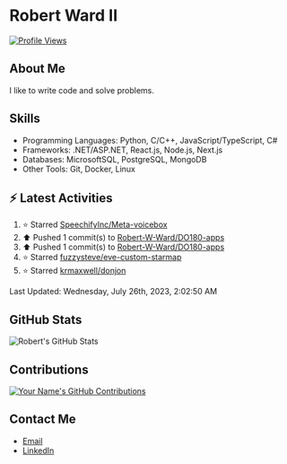 
# Robert Ward II

[![Profile Views](https://komarev.com/ghpvc/?username=Robert-W-Ward)](https://github.com/Robert-W-Ward)

## About Me
I like to write code and solve problems.

## Skills
- Programming Languages: Python, C/C++, JavaScript/TypeScript, C#
- Frameworks: .NET/ASP.NET, React.js, Node.js, Next.js
- Databases: MicrosoftSQL, PostgreSQL, MongoDB
- Other Tools: Git, Docker, Linux

## :zap: Latest Activities
<!--RECENT_ACTIVITY:start-->
1. ⭐ Starred [SpeechifyInc/Meta-voicebox](https://github.com/SpeechifyInc/Meta-voicebox)
2. ⬆️ Pushed 1 commit(s) to [Robert-W-Ward/DO180-apps](https://github.com/Robert-W-Ward/DO180-apps)
3. ⬆️ Pushed 1 commit(s) to [Robert-W-Ward/DO180-apps](https://github.com/Robert-W-Ward/DO180-apps)
4. ⭐ Starred [fuzzysteve/eve-custom-starmap](https://github.com/fuzzysteve/eve-custom-starmap)
5. ⭐ Starred [krmaxwell/donjon](https://github.com/krmaxwell/donjon)
<!--RECENT_ACTIVITY:end-->

<!--RECENT_ACTIVITY:last_update-->
Last Updated: Wednesday, July 26th, 2023, 2:02:50 AM
<!--RECENT_ACTIVITY:last_update_end-->

<!--END_SECTIN:activity-->
## GitHub Stats
![Robert's GitHub Stats](https://github-readme-stats.vercel.app/api?username=Robert-W-Ward&show_icons=true&theme=radical)

## Contributions
[![Your Name's GitHub Contributions](https://github-readme-streak-stats.herokuapp.com/?user=Robert-W-Ward&theme=radical)](https://github.com/your-username)

## Contact Me
- [Email](mailto:robertwesleyward2019@gmail.com)
- [LinkedIn](https://linkedin.com/in/https://www.linkedin.com/in/robert-ward-ii/)
